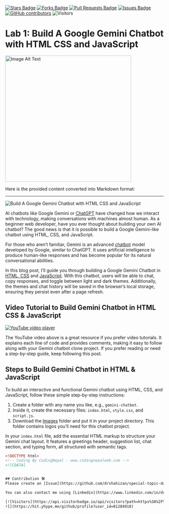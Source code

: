 <a href="https://github.com/drshahizan/special-topic-data-engineering/stargazers"><img src="https://img.shields.io/github/stars/drshahizan/special-topic-data-engineering" alt="Stars Badge"/></a>
<a href="https://github.com/drshahizan/special-topic-data-engineering/network/members"><img src="https://img.shields.io/github/forks/drshahizan/special-topic-data-engineering" alt="Forks Badge"/></a>
<a href="https://github.com/drshahizan/special-topic-data-engineering/pulls"><img src="https://img.shields.io/github/issues-pr/drshahizan/special-topic-data-engineering" alt="Pull Requests Badge"/></a>
<a href="https://github.com/drshahizan/special-topic-data-engineering/issues"><img src="https://img.shields.io/github/issues/drshahizan/special-topic-data-engineering" alt="Issues Badge"/></a>
<a href="https://github.com/drshahizan/special-topic-data-engineering/graphs/contributors"><img alt="GitHub contributors" src="https://img.shields.io/github/contributors/drshahizan/special-topic-data-engineering?color=2b9348"></a>
![Visitors](https://api.visitorbadge.io/api/visitors?path=https%3A%2F%2Fgithub.com%2Fdrshahizan%2Fspecial-topic-data-engineering&labelColor=%23d9e3f0&countColor=%23697689&style=flat)

# Lab 1: **Build A Google Gemini Chatbot with HTML CSS and JavaScript**

<a href="https://github.com/drshahizan/special-topic-data-engineering/blob/main/materials/chatbot.md">
<img src="https://www.codingnepalweb.com/wp-content/uploads/2024/07/Build-A-Google-Gemini-Chatbot-with-HTML-CSS-and-JavaScript-Home.jpg" alt="Image Alt Text"  height="400">
</a>

Here is the provided content converted into Markdown format:

---

![Build A Google Gemini Chatbot with HTML CSS and JavaScript](https://www.codingnepalweb.com/wp-content/uploads/2024/07/Build-A-Google-Gemini-Chatbot-with-HTML-CSS-and-JavaScript-Home.jpg)

AI chatbots like Google Gemini or [ChatGPT](https://www.codingnepalweb.com/create-chatgpt-clone-html-css-javascript/) have changed how we interact with technology, making conversations with machines almost human. As a beginner web developer, have you ever thought about building your own AI chatbot? The good news is that it is possible to build a Google Gemini-like chatbot using HTML, CSS, and JavaScript.

For those who aren’t familiar, Gemini is an advanced [chatbot](https://www.codingnepalweb.com/create-chatbot-html-css-javascript/) model developed by Google, similar to ChatGPT. It uses artificial intelligence to produce human-like responses and has become popular for its natural conversational abilities.

In this blog post, I’ll guide you through building a Google Gemini Chatbot in [HTML, CSS](https://www.codingnepalweb.com/category/html-and-css/) and [JavaScript](https://www.codingnepalweb.com/category/javascript/). With this chatbot, users will be able to chat, copy responses, and toggle between light and dark themes. Additionally, the themes and chat history will be saved in the browser’s local storage, ensuring they persist even after a page refresh.

## **Video Tutorial to Build Gemini Chatbot in HTML CSS & JavaScript**

[![YouTube video player](https://img.youtube.com/vi/31dmameWOR8/0.jpg)](https://www.youtube.com/embed/31dmameWOR8?si=ftzZSIC3eFgXsFa2)

The YouTube video above is a great resource if you prefer video tutorials. It explains each line of code and provides comments, making it easy to follow along with your Gemini chatbot clone project. If you prefer reading or need a step-by-step guide, keep following this post.

## **Steps to Build Gemini Chatbot in HTML & JavaScript**

To build an interactive and functional Gemini chatbot using HTML, CSS, and JavaScript, follow these simple step-by-step instructions:

1. Create a folder with any name you like, e.g., `gemini-chatbot`.
2. Inside it, create the necessary files: `index.html`, `style.css`, and `script.js`.
3. Download the [Images](https://codingnepalweb.com/custom-projects/gemini-clone-html-css-javascript-images.zip) folder and put it in your project directory. This folder contains logos you’ll need for this chatbot project.

In your `index.html` file, add the essential HTML markup to structure your Gemini chat layout. It features a greetings header, suggestion list, chat section, and typing form, all structured with semantic tags.

```html
<!DOCTYPE html>
<!-- Coding By CodingNepal - www.codingnepalweb.com -->
<![CDATA[


## Contribution 🛠️
Please create an [Issue](https://github.com/drshahizan/special-topic-data-engineering/issues) for any improvements, suggestions or errors in the content.

You can also contact me using [Linkedin](https://www.linkedin.com/in/drshahizan/) for any other queries or feedback.

[![Visitors](https://api.visitorbadge.io/api/visitors?path=https%3A%2F%2Fgithub.com%2Fdrshahizan&labelColor=%23697689&countColor=%23555555&style=plastic)](https://visitorbadge.io/status?path=https%3A%2F%2Fgithub.com%2Fdrshahizan)
![](https://hit.yhype.me/github/profile?user_id=81284918)
